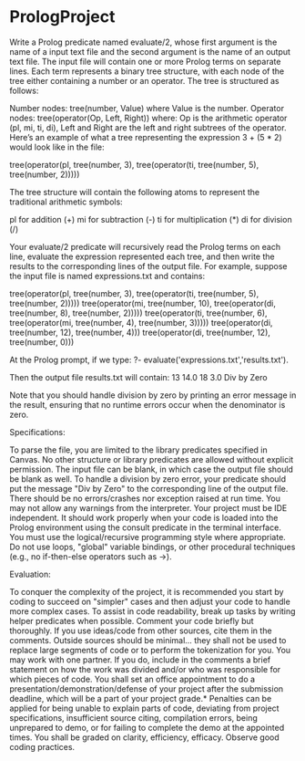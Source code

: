 # PrologProject
Write a Prolog predicate named evaluate/2, whose first argument is the name of a input text file and the second argument is the name of an output text file. The input file will contain one or more Prolog terms on separate lines. Each term represents a binary tree structure, with each node of the tree either containing a number or an operator. The tree is structured as follows:

Number nodes: tree(number, Value) where Value is the number.
Operator nodes: tree(operator(Op, Left, Right)) where:
Op is the arithmetic operator (pl, mi, ti, di),
Left and Right are the left and right subtrees of the operator.
Here’s an example of what a tree representing the expression 3 + (5 * 2) would look like in the file:

tree(operator(pl, tree(number, 3), tree(operator(ti, tree(number, 5), tree(number, 2)))))

The tree structure will contain the following atoms to represent the traditional arithmetic symbols:

pl for addition (+)
mi for subtraction (-)
ti for multiplication (*)
di for division (/)

Your evaluate/2 predicate will recursively read the Prolog terms on each line, evaluate the expression represented each tree, and then write the results to the corresponding lines of the output file.
For example, suppose the input file is named expressions.txt and contains:

tree(operator(pl, tree(number, 3), tree(operator(ti, tree(number, 5), tree(number, 2)))))
tree(operator(mi, tree(number, 10), tree(operator(di, tree(number, 8), tree(number, 2)))))
tree(operator(ti, tree(number, 6), tree(operator(mi, tree(number, 4), tree(number, 3)))))
tree(operator(di, tree(number, 12), tree(number, 4)))
tree(operator(di, tree(number, 12), tree(number, 0)))

At the Prolog prompt, if we type:
?- evaluate('expressions.txt','results.txt').

Then the output file results.txt will contain:
13
14.0
18
3.0
Div by Zero

Note that you should handle division by zero by printing an error message in the result, ensuring that no runtime errors occur when the denominator is zero.

Specifications:

To parse the file, you are limited to the library predicates specified in Canvas. No other structure or library predicates are allowed without explicit permission.
The input file can be blank, in which case the output file should be blank as well.
To handle a division by zero error, your predicate should put the message "Div by Zero" to the corresponding line of the output file. There should be no errors/crashes nor exception raised at run time.
You may not allow any warnings from the interpreter.
Your project must be IDE independent. It should work properly when your code is loaded into the Prolog environment using the consult predicate in the terminal interface.
You must use the logical/recursive programming style where appropriate. Do not use loops, "global" variable bindings, or other procedural techniques (e.g., no if-then-else operators such as ->).
 

Evaluation:

To conquer the complexity of the project, it is recommended you start by coding to succeed on "simpler" cases and then adjust your code to handle more complex cases.
To assist in code readability, break up tasks by writing helper predicates when possible.
Comment your code briefly but thoroughly.
If you use ideas/code from other sources, cite them in the comments. Outside sources should be minimal… they shall not be used to replace large segments of code or to perform the tokenization for you.
You may work with one partner. If you do, include in the comments a brief statement on how the work was divided and/or who was responsible for which pieces of code.
You shall set an office appointment to do a presentation/demonstration/defense of your project after the submission deadline, which will be a part of your project grade.*
Penalties can be applied for being unable to explain parts of code, deviating from project specifications, insufficient source citing, compilation errors, being unprepared to demo, or for failing to complete the demo at the appointed times.
You shall be graded on clarity, efficiency, efficacy. Observe good coding practices.
